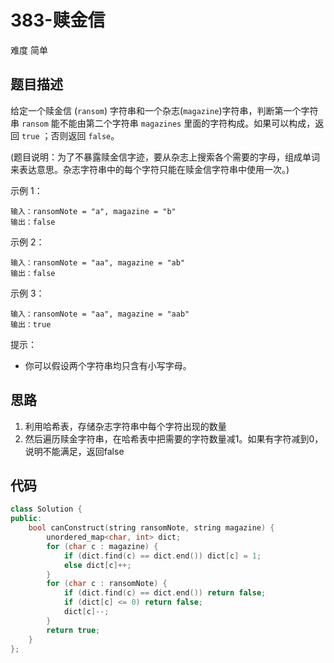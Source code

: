 # 383-赎金信

难度 简单



## 题目描述

给定一个赎金信 (`ransom`) 字符串和一个杂志(`magazine`)字符串，判断第一个字符串 `ransom` 能不能由第二个字符串 `magazines` 里面的字符构成。如果可以构成，返回 `true` ；否则返回 `false`。

(题目说明：为了不暴露赎金信字迹，要从杂志上搜索各个需要的字母，组成单词来表达意思。杂志字符串中的每个字符只能在赎金信字符串中使用一次。)

示例 1：
```
输入：ransomNote = "a", magazine = "b"
输出：false
```
示例 2：
```
输入：ransomNote = "aa", magazine = "ab"
输出：false
```
示例 3：
```
输入：ransomNote = "aa", magazine = "aab"
输出：true
```

提示：

- 你可以假设两个字符串均只含有小写字母。



## 思路

1. 利用哈希表，存储杂志字符串中每个字符出现的数量
2. 然后遍历赎金字符串，在哈希表中把需要的字符数量减1。如果有字符减到0，说明不能满足，返回false



## 代码

```c++
class Solution {
public:
    bool canConstruct(string ransomNote, string magazine) {
        unordered_map<char, int> dict;
        for (char c : magazine) {
            if (dict.find(c) == dict.end()) dict[c] = 1;
            else dict[c]++;
        }
        for (char c : ransomNote) {
            if (dict.find(c) == dict.end()) return false;
            if (dict[c] <= 0) return false;
            dict[c]--;
        }
        return true;
    }
};
```

